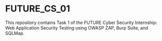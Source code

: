 # FUTURE_CS_01
This repository contains Task 1 of the FUTURE Cyber Security Internship: Web Application Security Testing using OWASP ZAP, Burp Suite, and SQLMap.

